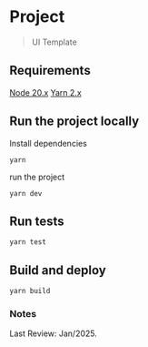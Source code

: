 # Project
> UI Template

## Requirements

[Node 20.x](https://nodejs.org/en/download)
[Yarn 2.x](https://classic.yarnpkg.com/lang/en/docs/install)

## Run the project locally

Install dependencies

```
yarn
```

run the project

```
yarn dev
```

## Run tests

```
yarn test
```

## Build and deploy
```
yarn build
```

### Notes
Last Review: Jan/2025.
